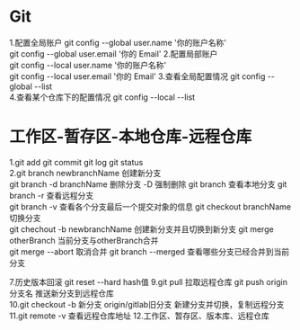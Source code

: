 # Git 
1.配置全局账户 
  git config --global user.name '你的账户名称'  
  git config --global user.email '你的 Email'
2.配置局部账户  
  git config --local user.name '你的账户名称'  
  git config --local user.email '你的 Email'
3.查看全局配置情况 
  git config --global --list  
4.查看某个仓库下的配置情况
  git config --local --list

# 工作区-暂存区-本地仓库-远程仓库
1.git add  git commit  git log  git status   
2.git branch newbranchName 创建新分支      
  git branch -d  branchName   删除分支  -D 强制删除
  git branch       查看本地分支
  git branch -r    查看远程分支          
  git branch -v    查看各个分支最后一个提交对象的信息
  git checkout branchName  切换分支    
  git chechout -b newbranchName  创建新分支并且切换到新分支
  git merge otherBranch  当前分支与otherBranch合并   
  git merge --abort      取消合并 
  git branch --merged   查看哪些分支已经合并到当前分支
  
  7.历史版本回滚  git reset --hard  hash值
9.git pull 拉取远程仓库  git push origin 分支名  推送新分支到远程仓库  
10.git checkout -b 新分支 origin/gitlab旧分支    新建分支并切换，复制远程分支
11.git remote -v 查看远程仓库地址
12.工作区、暂存区、版本库、远程仓库
